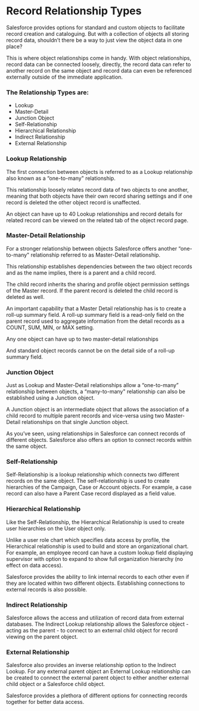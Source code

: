 Record Relationship Types
=========================

Salesforce provides options for standard and custom objects to facilitate record creation and cataloguing. But with a collection of objects all storing record data, shouldn’t there be a way to just view the object data in one place?

This is where object relationships come in handy. With object relationships, record data can be connected loosely, directly, the record data can refer to another record on the same object and record data can even be referenced externally outside of the immediate application.

### The Relationship Types are:

*   Lookup
*   Master-Detail
*   Junction Object
*   Self-Relationship
*   Hierarchical Relationship
*   Indirect Relationship
*   External Relationship

### Lookup Relationship

The first connection between objects is referred to as a Lookup relationship also known as a “one-to-many" relationship.

This relationship loosely relates record data of two objects to one another, meaning that both objects have their own record sharing settings and if one record is deleted the other object record is unaffected.

An object can have up to 40 Lookup relationships and record details for related record can be viewed on the related tab of the object record page.

### Master-Detail Relationship

For a stronger relationship between objects Salesforce offers another “one-to-many" relationship referred to as Master-Detail relationship.

This relationship establishes dependencies between the two object records and as the name implies, there is a parent and a child record.

The child record inherits the sharing and profile object permission settings of the Master record. If the parent record is deleted the child record is deleted as well.

An important capability that a Master Detail relationship has is to create a roll-up summary field. A roll-up summary field is a read-only field on the parent record used to aggregate information from the detail records as a COUNT, SUM, MIN, or MAX setting.

Any one object can have up to two master-detail relationships

And standard object records cannot be on the detail side of a roll-up summary field.

### Junction Object

Just as Lookup and Master-Detail relationships allow a “one-to-many” relationship between objects, a “many-to-many" relationship can also be established using a Junction object.

A Junction object is an intermediate object that allows the association of a child record to multiple parent records and vice-versa using two Master-Detail relationships on that single Junction object.

As you’ve seen, using relationships in Salesforce can connect records of different objects. Salesforce also offers an option to connect records within the same object.

### Self-Relationship

Self-Relationship is a lookup relationship which connects two different records on the same object. The self-relationship is used to create hierarchies of the Campaign, Case or Account objects. For example, a case record can also have a Parent Case record displayed as a field value.

### Hierarchical Relationship

Like the Self-Relationship, the Hierarchical Relationship is used to create user hierarchies on the User object only.

Unlike a user role chart which specifies data access by profile, the Hierarchical relationship is used to build and store an organizational chart. For example, an employee record can have a custom lookup field displaying supervisor with option to expand to show full organization hierarchy (no effect on data access).

Salesforce provides the ability to link internal records to each other even if they are located within two different objects. Establishing connections to external records is also possible.

### Indirect Relationship

Salesforce allows the access and utilization of record data from external databases. The Indirect Lookup relationship allows the Salesforce object - acting as the parent - to connect to an external child object for record viewing on the parent object.

### External Relationship

Salesforce also provides an inverse relationship option to the Indirect Lookup. For any external parent object an External Lookup relationship can be created to connect the external parent object to either another external child object or a Salesforce child object.

Salesforce provides a plethora of different options for connecting records together for better data access.
